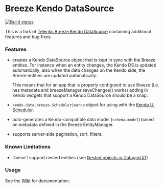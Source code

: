# Breeze Kendo DataSource

[![Build status](https://ci.appveyor.com/api/projects/status/q7qkbl7ic27hbj7g/branch/master?svg=true)](https://ci.appveyor.com/project/bastianjohn/breeze-kendo/branch/master)

This is a fork of [Teleriks Breeze Kendo DataSource](https://github.com/kendo-labs/breeze-kendo) containing additional features and bug fixes.

### Features

- creates a Kendo DataSource object that is kept in sync with the
  Breeze entities.  For instance when an entity changes, the Kendo DS
  is updated automatically; also when the data changes on the Kendo
  side, the Breeze entities are updated automatically.

  This means that for an app that is properly configured to use Breeze
  (i.e. has metadata and breezeManager.saveChanges() works) adding in
  Kendo widgets that support a Kendo DataSource should be a snap.

- `kendo.data.breeze.SchedulerSource` object for using with the [Kendo UI Scheduler](http://docs.telerik.com/kendo-ui/web/scheduler/overview).

- auto-generates a Kendo-compatible data model (`schema.model`) based
  on metadata defined in the Breeze EntityManager.

- supports server-side pagination, sort, filters.

### Known Limitations

- Doesn't support nested entities (see [Nested objects in Datagrid #1](https://github.com/iozag/breeze-kendo/issues/1))

### Usage
See the [Wiki](https://github.com/iozag/breeze-kendo/wiki) for documentation.
